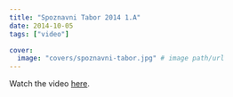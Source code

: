 ```yaml
---
title: "Spoznavni Tabor 2014 1.A"
date: 2014-10-05
tags: ["video"]

cover:
  image: "covers/spoznavni-tabor.jpg" # image path/url
---
```


Watch the video [here](https://www.youtube.com/watch?v=lLeK3BlKZM4).
